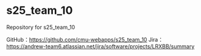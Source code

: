 # s25_team_10
Repository for s25_team_10

GitHub：https://github.com/cmu-webapps/s25_team_10
Jira：https://andrew-team6.atlassian.net/jira/software/projects/LRXBB/summary
